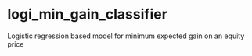 # logi_min_gain_classifier
Logistic regression based model for minimum expected gain on an equity price

